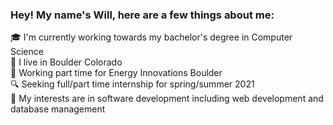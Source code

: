 ### Hey! My name's Will, here are a few things about me:

:mortar_board: I'm currently working towards my bachelor's degree in Computer Science  
:round_pushpin:   I live in Boulder Colorado  
:briefcase: Working part time for Energy Innovations Boulder  
:mag: Seeking full/part time internship for spring/summer 2021  
:dart: My interests are in software development including web development and database management
